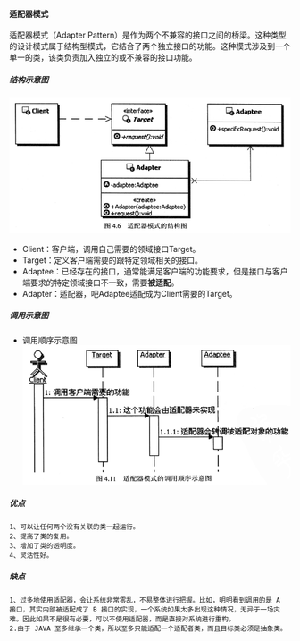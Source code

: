 #### **适配器模式**
适配器模式（Adapter Pattern）是作为两个不兼容的接口之间的桥梁。这种类型的设计模式属于结构型模式，它结合了两个独立接口的功能。这种模式涉及到一个单一的类，该类负责加入独立的或不兼容的接口功能。

##### 结构示意图
![结构示意图](shiyitu.png)
+ Client：客户端，调用自己需要的领域接口Target。
+ Target：定义客户端需要的跟特定领域相关的接口。
+ Adaptee：已经存在的接口，通常能满足客户端的功能要求，但是接口与客户端要求的特定领域接口不一致，需要**被适配**。
+ Adapter：适配器，吧Adaptee适配成为Client需要的Target。

##### 调用示意图
+ 调用顺序示意图
![调用顺序示意图](diaoyongtu.png)

##### 优点
    1、可以让任何两个没有关联的类一起运行。 
    2、提高了类的复用。 
    3、增加了类的透明度。 
    4、灵活性好。

##### 缺点 
    1、过多地使用适配器，会让系统非常零乱，不易整体进行把握。比如，明明看到调用的是 A 接口，其实内部被适配成了 B 接口的实现，一个系统如果太多出现这种情况，无异于一场灾难。因此如果不是很有必要，可以不使用适配器，而是直接对系统进行重构。 
    2.由于 JAVA 至多继承一个类，所以至多只能适配一个适配者类，而且目标类必须是抽象类。
    
